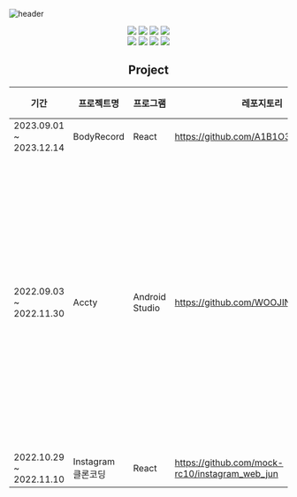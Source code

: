 ![header](https://capsule-render.vercel.app/api?type=waving&text=DongJoon&fontColor=46FFFF)
<div align="center">
  

<img src="https://img.shields.io/badge/JAVA-007396?style=for-the-badge&logo=Java&logoColor=white">
<img src="https://img.shields.io/badge/github-181717?style=for-the-badge&logo=github&logoColor=white">
<img src="https://img.shields.io/badge/JAVASCRIPT-F7DF1E?style=for-the-badge&logo=javascript&logoColor=white"/>
<img src="https://img.shields.io/badge/REACT-61DAFB?style=for-the-badge&logo=react&logoColor=white"/><br>
<img src="https://img.shields.io/badge/HTML-E34F26?style=for-the-badge&logo=html5&logoColor=white"/>
<img src="https://img.shields.io/badge/CSS-1572B6?style=for-the-badge&logo=css3&logoColor=white"/>
<img src="https://img.shields.io/badge/Figma-F24E1E?style=for-the-badge&logo=figma&logoColor=white">
<img src="https://img.shields.io/badge/Android-3DDC84?style=for-the-badge&logo=android&logoColor=white">
  
<h2>Project</h2>
  
|기간|프로젝트명|프로그램|레포지토리|비고|
|------|---|---|---|---|
|2023.09.01 ~ 2023.12.14|BodyRecord|React|https://github.com/A1B1O3|
|2022.09.03 ~ 2022.11.30|Accty|Android Studio|https://github.com/WOOJINCHO98/Accty|삼육대학교 교내 캡스톤디자인경진대회 우수상 수상|
|2022.10.29 ~ 2022.11.10|Instagram 클론코딩|React|https://github.com/mock-rc10/instagram_web_jun|
  
</div>
